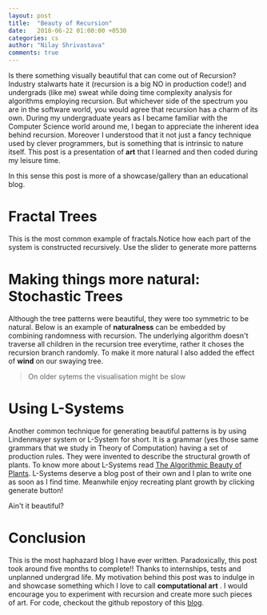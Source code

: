 ```yaml
---
layout: post
title:  "Beauty of Recursion"
date:   2018-06-22 01:00:00 +0530
categories: cs
author: "Nilay Shrivastava"
comments: true
---
```

Is there something visually beautiful that can come out of Recursion? Industry stalwarts hate it (recursion is a big NO in production code!) and undergrads (like me) sweat while doing time complexity analysis for algorithms employing recursion. But whichever side of the spectrum you are in the software world, you would agree that recursion has a charm of its own. During my undergraduate years as I became familiar with the Computer Science world around me, I began to appreciate the inherent idea behind recursion. Moreover I understood that it not just a fancy technique used by clever programmers, but is something that is intrinsic to nature itself. This post is a presentation of __art__ that I learned and then coded during my leisure time. 

In this sense this post is more of a showcase/gallery than an educational blog.


<script src="../../../../js/p5.min.js"></script>
<script src="../../../../js/p5.dom.min.js"></script>
# Fractal Trees
This is the most common example of fractals.Notice how each part of the system is constructed recursively. Use the slider to generate more patterns

<center><div id="tree" style="position: relative;"></div></center>

# Making things more natural: Stochastic Trees
Although the tree patterns were beautiful, they were too symmetric to be natural. Below is an example of __naturalness__ can be embedded by combining randomness with recursion. The underlying algorithm doesn't traverse all children in the recursion tree everytime, rather it choses the recursion branch randomly.
To make it more natural I also added the effect of __wind__ on our swaying tree.
<center><div id="swayingtree" style="position: relative;"></div></center>

> On older sytems the visualisation might be slow

# Using L-Systems

Another common technique for generating beautiful patterns is by using Lindenmayer system or L-System for short. It is a grammar (yes those same grammars that we study in Theory of Computation) having a set of production rules. They were invented to describe the structural growth of plants. To know more about L-Systems read [The Algorithmic Beauty of Plants](http://algorithmicbotany.org/papers/abop/abop.pdf). L-Systems deserve a blog post of their own and I plan to write one as soon as I find time. Meanwhile enjoy recreating plant growth by clicking generate button!
<center><div id="L1" style="position: relative;"></div></center>
Ain't it beautiful?

# Conclusion
This is the most haphazard blog I have ever written. Paradoxically, this post took around five months to complete!! Thanks to internships, tests and unplanned undergrad life. My motivation behind this post was to indulge in and showcase something which I love to call __computational art__ . I would encourage you to experiment with recursion and create more such pieces of art. For code, checkout the github repostory of this [blog](https://github.com/euler16/euler16.github.io/tree/master/_posts).


<script type="text/javascript">
let width = 400;
let height = 400; 

function tree(p) {
    const PI = p.PI;
    const TWO_PI = PI * 2;

    let angle = PI / 4;
    let slider;
    
    var canvas;

    p.setup = () => {
        canvas = p.createCanvas(width, height);
        canvas.parent("tree");

        slider = p.createSlider(0, TWO_PI, TWO_PI);
        // hack!!
        slider.position((p.width/2) + 350,p.height+550);

    };

    p.draw = () => {
        p.background(51);
        p.stroke(255);
        angle = slider.value();
        //console.log(angle);
        p.translate(200, p.height);
        p.branch(100);
    };

    p.branch = (len) => {

        p.line(0, 0, 0, -len);
        p.translate(0, -len);

        if (len > 4) {
            p.push();
            p.rotate(angle);
            p.branch(len * 0.67);
            p.pop();
            p.push();
            p.rotate(-angle);
            p.branch(len * 0.67);
            p.pop();
        }
    };

}

const simpleTree = new p5(tree);

function swaying(p) {
    const PI = p.PI;
    
    let yoff = 0.005;
    let seed = 6; //3

    var canvas;
    p.setup = ()=>{
        canvas = p.createCanvas(width, height);
        canvas.parent("swayingtree");
    };

    p.draw = ()=> {
        p.background(51);
        p.fill(255);

        p.stroke(255);
        p.translate(p.width / 2, p.height);
        yoff += 0.005;
        p.randomSeed(seed);
        // Start the recursive branching!
        p.branch(60, 0);
    };


    p.mousePressed = ()=> {
        yoff = p.random(1000);
    };


    p.branch = (h, xoff)=> {
        let sw = p.map(h, 2, 100, 1, 5);
        //let sc = map(h, 2, 100, 200, 255);
        p.strokeWeight(sw);
        p.line(0, 0, 0, -h);
        p.translate(0, -h);
        h *= 0.71;
        xoff += 0.1;

        if (h > 10) {
            let n = p.floor(p.random(0, 5));
            for (let i = 0; i < n; i++) {
                let theta = p.map(p.noise(xoff + i, yoff), 0, 1, -PI / 3, PI / 3);
                if (n % 2 == 0)
                    theta *= -1;
                p.push();
                p.rotate(theta);
                p.branch(h, xoff);
                p.pop();
            }
        }
    };
}
const swayingTree = new p5(swaying);

function ltree(p) {
    let angle;
    let axiom = "X";
    let sentence = axiom;
    let len = 150;

    let width = 400;
    let height = 400;
    let rules = [];
    let canvas;

    rules[0] = {
        a: 'F',
        b: 'FF'
    };

    rules[1] = {
        a: 'X',
        b: 'F-[[X]+X]+F[+FX]-X'
    };

    p.generate = () => {
        len *= 0.5;
        let nextSentence = "";

        for (let i = 0; i < sentence.length; i++) {
            let current = sentence.charAt(i);
            let found = false;
            for (let j = 0; j < rules.length; j++) {
                if (current == rules[j].a) {
                    found = true;
                    nextSentence += rules[j].b;
                    break;
                }
            }
            if (!found) {
                nextSentence += current;
            }
        }
        sentence = nextSentence;
        //createP(sentence);
        p.turtle();
    };

    p.turtle = () => {
        p.background(51);
        p.resetMatrix();
        p.translate(width / 2, height);
        p.stroke(255, 100);
        for (let i = 0; i < sentence.length; i++) {
            let current = sentence.charAt(i);

            if (current == "F") {
                p.line(0, 0, 0, len);
                p.translate(0, -len);
            } else if (current == "+") {
                p.rotate(-angle);
            } else if (current == "-") {
                p.rotate(angle)
            } else if (current == "[") {
                p.push();
            } else if (current == "]") {
                p.pop();
            }
        }
    }

    p.setup = () => {
        canvas = p.createCanvas(width, height);
        canvas.parent("L1");
        angle = p.radians(25);
        p.background(51);
        //createP(axiom);
        p.turtle();
        let button = p.createButton("generate");
        button.position(900,2200)
        button.mousePressed(p.generate);
    };
}

const lsystem = new p5(ltree);
</script>



<!-- {% if page.comments %}
<div id="disqus_thread"></div>
<script>

/**
*  RECOMMENDED CONFIGURATION VARIABLES: EDIT AND UNCOMMENT THE SECTION BELOW TO INSERT DYNAMIC VALUES FROM YOUR PLATFORM OR CMS.
*  LEARN WHY DEFINING THESE VARIABLES IS IMPORTANT: https://disqus.com/admin/universalcode/#configuration-variables*/
/*
var disqus_config = function () {
this.page.url = PAGE_URL;  // Replace PAGE_URL with your page's canonical URL variable
this.page.identifier = PAGE_IDENTIFIER; // Replace PAGE_IDENTIFIER with your page's unique identifier variable
};
*/
(function() { // DON'T EDIT BELOW THIS LINE
var d = document, s = d.createElement('script');
s.src = 'https://euler16.disqus.com/embed.js';
s.setAttribute('data-timestamp', +new Date());
(d.head || d.body).appendChild(s);
})();
</script>
<noscript>Please enable JavaScript to view the <a href="https://disqus.com/?ref_noscript">comments powered by Disqus.</a></noscript>
{% endif %} -->